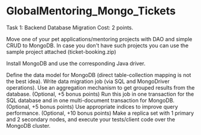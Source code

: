 # GlobalMentoring_Mongo_Tickets
Task 1: Backend Database Migration
Cost: 2 points.

Move one of your pet applications/mentoring projects with DAO and simple CRUD to MongoDB. In case you don't have such projects you can use the sample project attached (ticket-booking.zip)

Install MongoDB and use the corresponding Java driver.

Define the data model for MongoDB (direct table-collection mapping is not the best idea).
Write data migration job (via SQL and MongoDriver operations).
Use an aggregation mechanism to get grouped results from the database.
(Optional, +5 bonus points) Run this job in one transaction for the SQL database and in one multi-document transaction for MongoDB.
(Optional, +5 bonus points) Use appropriate indices to improve query performance.
(Optional, +10 bonus points) Make a replica set with 1 primary and 2 secondary nodes, and execute your tests/client code over the MongoDB cluster.
